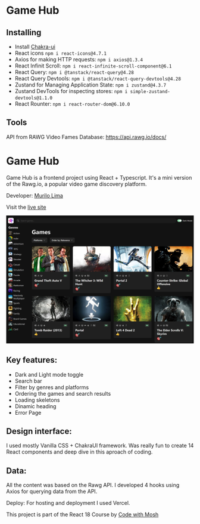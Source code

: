 # Game Hub

## Installing

- Install [Chakra-ui](https://v2.chakra-ui.com/getting-started/vite-guide)
- React icons `npm i react-icons@4.7.1`
- Axios for making HTTP requests: `npm i axios@1.3.4`
- React Infinit Scroll: `npm i react-infinite-scroll-component@6.1`
- React Query: `npm i @tanstack/react-query@4.28`
- React Query Devtools: `npm i @tanstack/react-query-devtools@4.28`
- Zustand for Managing Application State: `npm i zustand@4.3.7`
- Zustand DevTools for inspecting stores: `npm i simple-zustand-devtools@1.1.0`
- React Rounter: `npm i react-router-dom@6.10.0`

## Tools

API from RAWG Video Fames Database: https://api.rawg.io/docs/

# Game Hub

Game Hub is a frontend project using React + Typescript.
It's a mini version of the Rawg.io, a popular video game discovery platform.

Developer: <a href='https://www.linkedin.com/in/omurilolima/' target='_blank'>Murilo Lima</a>

Visit the [live site](https://game-hub-nine-pied.vercel.app/)

![Game Hub: React + Typescript](/src/assets/documentation/gamehub.png)

## Key features:

- Dark and Light mode toggle
- Search bar
- Filter by genres and platforms
- Ordering the games and search results
- Loading skeletons
- Dinamic heading
- Error Page

## Design interface:

I used mostly Vanilla CSS + ChakraUI framework.
Was really fun to create 14 React components and deep dive in this aproach of coding.

## Data:

All the content was based on the Rawg API.
I developed 4 hooks using Axios for querying data from the API.

Deploy:
For hosting and deployment I used Vercel.

This project is part of the React 18 Course by [Code with Mosh](https://codewithmosh.com/)
